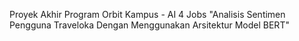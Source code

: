 Proyek Akhir Program Orbit Kampus - AI 4 Jobs "Analisis Sentimen Pengguna Traveloka Dengan Menggunakan Arsitektur Model BERT"
